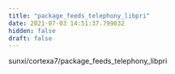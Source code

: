 ```yaml
---
title: "package_feeds_telephony_libpri"
date: 2021-07-03 14:51:37.799032
hidden: false
draft: false
---
```


sunxi/cortexa7/package_feeds_telephony_libpri

